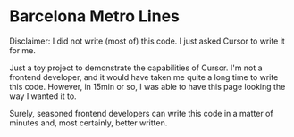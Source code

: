 # Barcelona Metro Lines

Disclaimer: I did not write (most of) this code. I just asked Cursor to write
it for me.

Just a toy project to demonstrate the capabilities of Cursor. I'm not a frontend
developer, and it would have taken me quite a long time to write this code.
However, in 15min or so, I was able to have this page looking the way I wanted
it to.

Surely, seasoned frontend developers can write this code in a matter of
minutes and, most certainly, better written.
